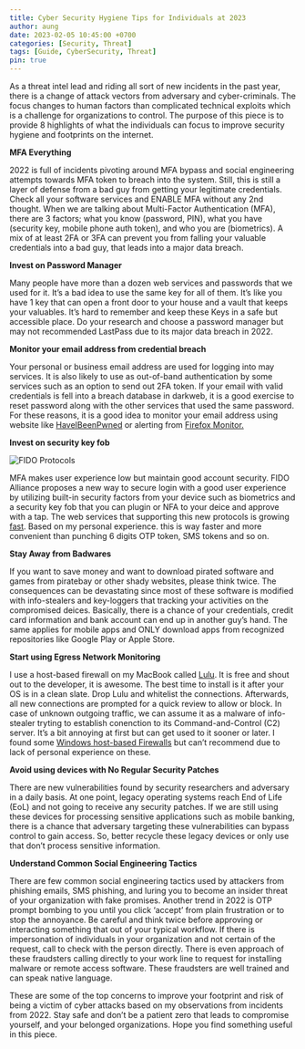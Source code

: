 ```yaml
---
title: Cyber Security Hygiene Tips for Individuals at 2023
author: aung
date: 2023-02-05 10:45:00 +0700
categories: [Security, Threat]
tags: [Guide, CyberSecurity, Threat]
pin: true
---
```


As a threat intel lead and riding all sort of new incidents in the past year, there is a change of attack vectors from adversary and cyber-criminals. The focus changes to human factors than  complicated technical exploits which is a challenge for organizations to control. The purpose of this piece is to provide 8 highlights of what the individuals can focus to improve security hygiene and footprints on the internet. 

**MFA Everything**

2022 is full of incidents pivoting around MFA bypass and social engineering attempts towards MFA token to breach into the system. Still, this is still a layer of defense from a bad guy from getting your legitimate credentials. Check all your software services and ENABLE MFA without any 2nd thought. When we are talking about Multi-Factor Authentication (MFA), there are 3 factors; what you know (password, PIN), what you have (security key, mobile phone auth token), and who you are (biometrics).  A mix of at least 2FA or 3FA can prevent you from falling your valuable credentials into a bad guy, that leads into a major data breach.

**Invest on Password Manager**

Many people have more than a dozen web services and passwords that we used for it. It’s a bad idea to use the same key for all of them. It’s like you have 1 key that can open a front door to your house and a vault that keeps your valuables. It’s hard to remember and keep these Keys in a safe but accessible place.  Do your research and choose a password manager but may not recommended LastPass due to its major data breach in 2022. 

**Monitor your email address from credential breach**

Your personal or business email address are used for logging into may services. It is also likely to use as out-of-band authentication by some services such as an option to send out 2FA token. If your email with valid credentials is fell into a breach database in darkweb, it is a good exercise to reset password along with the other services that used the same password. For these reasons, it is a good idea to monitor your email address using website like [HaveIBeenPwned](https://haveibeenpwned.com)  or alerting from  [Firefox Monitor.](https://monitor.firefox.com) 

**Invest on security key fob**

![FIDO Protocols](/fido.png)

MFA makes user experience low but maintain good account security.  FIDO Alliance proposes a new way to secure login with a good user experience by utilizing built-in security factors from your device such as biometrics and a security key fob that you can plugin or NFA to your deice and approve with a tap. The web services that supporting this new protocols is growing [fast](https://hideez.com/pages/supported-services).  Based on my personal experience. this is way faster and more convenient than punching 6 digits OTP token, SMS tokens and so on. 


**Stay Away from Badwares**

If you want to save money and want to download pirated software and games from piratebay or other shady websites, please think twice. The consequences can be devastating since most of these software is modified with info-stealers and key-loggers that tracking your activities on the compromised deices. Basically, there is a chance of your credentials, credit card information and bank account can end up in another guy’s hand.  The same applies for mobile apps and ONLY download apps from recognized repositories like Google Play or Apple Store.

**Start using Egress Network Monitoring**

I use a host-based firewall on my MacBook called [Lulu](https://objective-see.org/products/lulu.html). It is free and shout out to the developer, it is awesome. The best time to install is it after your OS is in a clean slate. Drop Lulu and whitelist the connections. Afterwards, all new connections are prompted for a quick review to allow or block. In case of unknown outgoing traffic, we can assume it as a malware of info-stealer tryting to establish conenction to its Command-and-Control (C2) server.  It’s a bit annoying at first but can get used to it sooner or later. I found some [Windows host-based Firewalls](https://www.softwaretestinghelp.com/best-free-firewall/) but can’t recommend due to lack of personal experience on these.

**Avoid using devices with No Regular Security Patches**

There are new vulnerabilities found by security researchers and adversary in a daily basis. At one point, legacy operating systems reach End of Life (EoL) and not going to receive any security patches.  If we are still using these devices for processing sensitive applications such as mobile banking, there is a chance that adversary targeting these vulnerabilities can bypass control to gain access. So, better recycle these legacy devices or only use that don’t process sensitive information. 

**Understand Common Social Engineering Tactics**

There are few common social engineering tactics used by attackers from phishing emails, SMS phishing, and luring you to become an insider threat of your organization with fake promises. Another trend in 2022 is OTP prompt bombing to you until you click ‘accept’ from plain frustration or to stop the annoyance. Be careful and think twice before approving or interacting something that out of your typical workflow. If there is impersonation of individuals in your organization and not certain of the request, call to check with the person directly. There is even approach of these fraudsters calling directly to your work line to request for installing malware or remote access software.  These fraudsters are well trained and can speak native language. 

These are some of the top concerns to improve your footprint and risk of being a victim of cyber attacks based on my observations from incidents from 2022. Stay safe and don’t be a patient zero that leads to compromise yourself, and your belonged organizations. Hope you find something useful in this piece.
